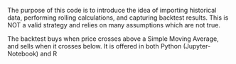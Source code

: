 The purpose of this code is to introduce the idea of importing historical data, performing rolling calculations, and capturing backtest results.
This is NOT a valid strategy and relies on many assumptions which are not true.

The backtest buys when price crosses above a Simple Moving Average, and sells when it crosses below.
It is offered in both Python (Jupyter-Notebook) and R
